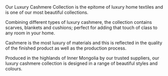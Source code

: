  

Our Luxury Cashmere Collection is the epitome of luxury home textiles and is one of our most beautiful collections.

Combining different types of luxury cashmere, the collection contains scarves, blankets and cushions; perfect for adding that touch of class to any room in your home.

Cashmere is the most luxury of materials and this is reflected in the quality of the finished product as well as the production process.

Produced in the highlands of Inner Mongolia by our trusted suppliers, our luxury cashmere collection is designed in a range of beautiful styles and colours.


